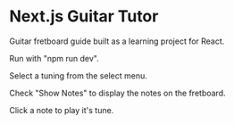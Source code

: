 # Next.js Guitar Tutor

Guitar fretboard guide built as a learning project for React.

Run with "npm run dev".

Select a tuning from the select menu.

Check "Show Notes" to display the notes on the fretboard.

Click a note to play it's tune.